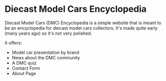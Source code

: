 # Diecast Model Cars Encyclopedia #

Diecast Model Cars (DMC) Encyclopedia is a simple website that is meant to be an encyclopedia for diecast model cars collectors. It's made quite early (many years ago) so it's not
very polished.

It offers:
* Model car presentation by brand
* News about the DMC community
* A DMC quiz
* Contact Form
* About Page
